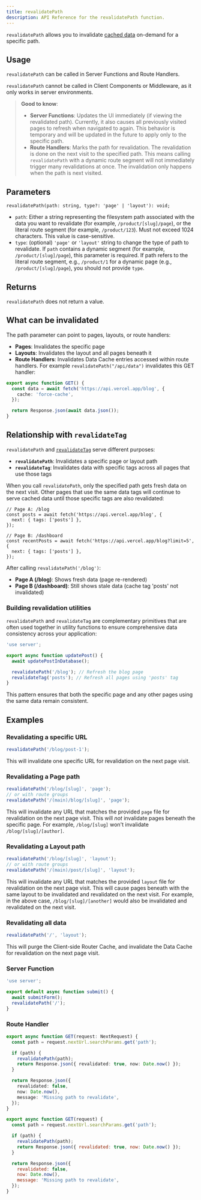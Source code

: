 ```yaml
---
title: revalidatePath
description: API Reference for the revalidatePath function.
---
```


`revalidatePath` allows you to invalidate [cached data](/docs/app/guides/caching) on-demand for a specific path.

## Usage

`revalidatePath` can be called in Server Functions and Route Handlers.

`revalidatePath` cannot be called in Client Components or Middleware, as it only works in server environments.

> **Good to know**:
>
> - **Server Functions**: Updates the UI immediately (if viewing the revalidated path). Currently, it also causes all previously visited pages to refresh when navigated to again. This behavior is temporary and will be updated in the future to apply only to the specific path.
> - **Route Handlers**: Marks the path for revalidation. The revalidation is done on the next visit to the specified path. This means calling `revalidatePath` with a dynamic route segment will not immediately trigger many revalidations at once. The invalidation only happens when the path is next visited.

## Parameters

```tsx
revalidatePath(path: string, type?: 'page' | 'layout'): void;
```

- `path`: Either a string representing the filesystem path associated with the data you want to revalidate (for example, `/product/[slug]/page`), or the literal route segment (for example, `/product/123`). Must not exceed 1024 characters. This value is case-sensitive.
- `type`: (optional) `'page'` or `'layout'` string to change the type of path to revalidate. If `path` contains a dynamic segment (for example, `/product/[slug]/page`), this parameter is required. If path refers to the literal route segment, e.g., `/product/1` for a dynamic page (e.g., `/product/[slug]/page`), you should not provide `type`.

## Returns

`revalidatePath` does not return a value.

## What can be invalidated

The path parameter can point to pages, layouts, or route handlers:

- **Pages**: Invalidates the specific page
- **Layouts**: Invalidates the layout and all pages beneath it
- **Route Handlers**: Invalidates Data Cache entries accessed within route handlers. For example `revalidatePath("/api/data")` invalidates this GET handler:

```ts filename="app/api/data/route.ts"
export async function GET() {
  const data = await fetch('https://api.vercel.app/blog', {
    cache: 'force-cache',
  });

  return Response.json(await data.json());
}
```

## Relationship with `revalidateTag`

`revalidatePath` and [`revalidateTag`](/docs/app/api-reference/functions/revalidateTag) serve different purposes:

- **`revalidatePath`**: Invalidates a specific page or layout path
- **`revalidateTag`**: Invalidates data with specific tags across all pages that use those tags

When you call `revalidatePath`, only the specified path gets fresh data on the next visit. Other pages that use the same data tags will continue to serve cached data until those specific tags are also revalidated:

```tsx
// Page A: /blog
const posts = await fetch('https://api.vercel.app/blog', {
  next: { tags: ['posts'] },
});

// Page B: /dashboard
const recentPosts = await fetch('https://api.vercel.app/blog?limit=5', {
  next: { tags: ['posts'] },
});
```

After calling `revalidatePath('/blog')`:

- **Page A (/blog)**: Shows fresh data (page re-rendered)
- **Page B (/dashboard)**: Still shows stale data (cache tag 'posts' not invalidated)

### Building revalidation utilities

`revalidatePath` and `revalidateTag` are complementary primitives that are often used together in utility functions to ensure comprehensive data consistency across your application:

```ts
'use server';

export async function updatePost() {
  await updatePostInDatabase();

  revalidatePath('/blog'); // Refresh the blog page
  revalidateTag('posts'); // Refresh all pages using 'posts' tag
}
```

This pattern ensures that both the specific page and any other pages using the same data remain consistent.

## Examples

### Revalidating a specific URL

```ts
revalidatePath('/blog/post-1');
```

This will invalidate one specific URL for revalidation on the next page visit.

### Revalidating a Page path

```ts
revalidatePath('/blog/[slug]', 'page');
// or with route groups
revalidatePath('/(main)/blog/[slug]', 'page');
```

This will invalidate any URL that matches the provided `page` file for revalidation on the next page visit. This will _not_ invalidate pages beneath the specific page. For example, `/blog/[slug]` won't invalidate `/blog/[slug]/[author]`.

### Revalidating a Layout path

```ts
revalidatePath('/blog/[slug]', 'layout');
// or with route groups
revalidatePath('/(main)/post/[slug]', 'layout');
```

This will invalidate any URL that matches the provided `layout` file for revalidation on the next page visit. This will cause pages beneath with the same layout to be invalidated and revalidated on the next visit. For example, in the above case, `/blog/[slug]/[another]` would also be invalidated and revalidated on the next visit.

### Revalidating all data

```ts
revalidatePath('/', 'layout');
```

This will purge the Client-side Router Cache, and invalidate the Data Cache for revalidation on the next page visit.

### Server Function

```ts filename="app/actions.ts" switcher
'use server';

export default async function submit() {
  await submitForm();
  revalidatePath('/');
}
```

### Route Handler

```ts filename="app/api/revalidate/route.ts" switcher
export async function GET(request: NextRequest) {
  const path = request.nextUrl.searchParams.get('path');

  if (path) {
    revalidatePath(path);
    return Response.json({ revalidated: true, now: Date.now() });
  }

  return Response.json({
    revalidated: false,
    now: Date.now(),
    message: 'Missing path to revalidate',
  });
}
```

```js filename="app/api/revalidate/route.js" switcher
export async function GET(request) {
  const path = request.nextUrl.searchParams.get('path');

  if (path) {
    revalidatePath(path);
    return Response.json({ revalidated: true, now: Date.now() });
  }

  return Response.json({
    revalidated: false,
    now: Date.now(),
    message: 'Missing path to revalidate',
  });
}
```
